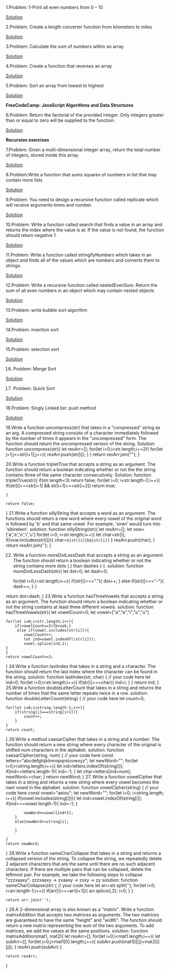 1.Problem: 1-Print all even numbers from 0 – 10


[Solution](https://github.com/Slmti-BH/js_challenges/blob/main/misc/printEvenNumbers.js)


2.Problem: Create a length converter function from kilometers to miles

[Solution](https://github.com/Slmti-BH/js_challenges/blob/main/misc/lengthConverter.js)


3.Problem: Calculate the sum of numbers within an array

[Solution](https://github.com/Slmti-BH/js_challenges/blob/main/misc/sumNoInArr.js)

4.Problem: Create a function that reverses an array

[Solution](https://github.com/Slmti-BH/js_challenges/blob/main/misc/reverseArr.js)

5.Problem: Sort an array from lowest to highest

[Solution](https://github.com/Slmti-BH/js_challenges/blob/main/misc/sortArr.js)

**FreeCodeCamp: JavaScript Algorithms and Data Structures**

6.Problem: Return the factorial of the provided integer. Only integers greater than or equal to zero will be supplied to the function.

[Solution](https://github.com/Slmti-BH/js_challenges/blob/main/misc/factorializeNumber.js)

**Recursion exercises**

7.Problem: Given a multi-dimensional integer array, return the total number of integers, stored inside this array. 

[Solution](https://github.com/Slmti-BH/js_challenges/blob/main/misc/arrTotalNoIntegers.js)

8.Problem:Write a function that sums squares of numbers in list that may contain more lists

[Solution](https://github.com/Slmti-BH/js_challenges/blob/main/misc/sumSquaresArr.js)

9.Problem: You need to design a recursive function called replicate which will receive arguments times and number.

[Solution](https://github.com/Slmti-BH/js_challenges/blob/main/misc/recursiveReplication.js)

10.Problem: Write a function called search that finds a value in an array and returns the index where the value is at. If the value is not found, the function should return negative 1.

[Solution](https://github.com/Slmti-BH/js_challenges/blob/main/misc/returnIndexOfNo.js)

11.Problem: Write a function called stringifyNumbers which takes in an object and finds all of the values which are numbers and converts them to strings.

[Solution](https://github.com/Slmti-BH/js_challenges/blob/main/misc/stringifyNumbersRecursion.js)

12.Problem: Write a recursive function called nestedEvenSum. Return the sum of all even numbers in an object which may contain nested objects

[Solution](https://github.com/Slmti-BH/js_challenges/blob/main/misc/nestedEvenSum.js)

13.Problem: write bubble sort algorithm

[Solution](https://github.com/Slmti-BH/js_challenges/blob/main/misc/bubbleSort.js)

14.Problem: insertion sort

[Solution](https://github.com/Slmti-BH/js_challenges/blob/main/misc/insertionSort.js)

15.Problem: selection sort

[Solution](https://github.com/Slmti-BH/js_challenges/blob/main/misc/selectionSort.js)

16. Problem: Merge Sort

[Solution](https://github.com/Slmti-BH/js_challenges/blob/main/misc/mergeSort.js)

17. Problem: Quick Sort

[Solution](https://github.com/Slmti-BH/js_challenges/blob/main/misc/quickSort.js)

18.Problem: Singly Linked list: push method

[Solution](https://github.com/Slmti-BH/js_challenges/blob/main/misc/singlyLikedListPush.js)

19.Write a function uncompress(str) that takes in a "compressed" string as an arg. A compressed string consists of a character immediately followed by the number of times it appears in the "uncompressed" form. The function should return the uncompressed version of the string.
Solution:
function uncompress(str){
    let resArr=[];
    for(let i=0;i<str.length;i+=2){
        for(let j=1;j<=str[i+1];j++){
            resArr.push(str[i]);
        }
    }
    return resArr.join("");
}

20.Write a function tripletTrue that accepts a string as an argument. The function should return a boolean indicating whether or not the the string contains three of the same character consecutively.
Solution:
function tripletTrue(str){
    if(str.length<3) return false;
    for(let i=0; i<str.length-2;i++){
        if(str[i]===str[i+1] && str[i+1]===str[i+2]) return true;
        
    } 
    
    return false;
}
21.Write a function sillyString that accepts a word as an argument. The functions should return a new word where every vowel of the original word is followed by 'b' and that same vowel. For example, 'siren' would turn into 'sibireben'.
solution:
function sillyString(str){
    let resArr=[];
    let vow=['a','e','o','i','u']
    for(let i=0; i<str.length;i++){
        let char=str[i];
        if(vow.includes(str[i])){
           char=`${str[i]}b${str[i]}`
        }
        resArr.push(char);
    }
    return resArr.join('');
}

22. Write a function moreDotLessDash that accepts a string as an argument. The function should return a boolean indicating whether or not the string contains more dots (.) than dashes (-).
solution: function moreDotLessDash(str){
    let dot=0;
    let dash=0;
    
    for(let i=0;i<str.length;i++){
        if(str[i]==="."){
            dot++;
        }
        else if(str[i]==="-"){
            dash++;
        }
    }
    
   return dot>dash;
}
23.Write a function hasThreeVowels that accepts a string as an argument. The function should return a boolean indicating whether or not the string contains at least three different vowels.
solution: 
function hasThreeVowels(str){
    let vowelCount=0;
    let vowel=["a","e","i","o","u"]
    
    for(let i=0;i<str.length;i++){
        if(vowelCount==3){break;}
         else if(vowel.includes(str[i])){
            vowelCount++;
            let ind=vowel.indexOf((str[i]));
            vowel.splice(ind,1);
    }
    }
    return vowelCount>=3;
}
24.Write a function lastIndex that takes in a string and a character. The function should return the last index where the character can be found in the string.
solution: function lastIndex(str, char) {
    // your code here
    let ind=0;
    for(let i=0;i<str.length;i++){
        if(str[i]===char){
            ind=i;
        }
    }
    return ind;
}
25.Write a function doubleLetterCount that takes in a string and returns the number of times that the same letter repeats twice in a row.
solution: function doubleLetterCount(string) {
    // your code here
    let count=0;
    
    for(let i=0;i<string.length-1;i++){
        if(string[i]===string[i+1]){
            count++;
        }
    }
    return count;
}
26.Write a method caesarCipher that takes in a string and a number. The function should return a new string where every character of the original is shifted num characters in the alphabet.
solution: function caesarCipher(string, num) {
    // your code here
    const letters="abcdefghijklmnopqrstuvwxyz";
    let newWord="";
    for(let i=0;i<string.length;i++){
        let ind=letters.indexOf(string[i]);
        if(ind==letters.length-1){
            ind=-1;
        }
        let char=letters[ind+num];
        newWord+=char;
    }
    return newWord;
}
27. Write a function vowelCipher that takes in a string and returns a new string where every vowel becomes the next vowel in the alphabet.
solution: function vowelCipher(string) {
    // your code here
    const vowel="aeiou";
    let newWord="";
    for(let i=0; i<string.length; i++){
        if(vowel.includes(string[i])){
            let ind=vowel.indexOf(string[i]);
            if(ind===vowel.length-1){
                ind=-1;
            }
            
            newWord+=vowel[ind+1];
        }
        else{newWord+=string[i];
            
        }
        
    }
    return newWord;
}
28.Write a function sameCharCollapse that takes in a string and returns a collapsed version of the string. To collapse the string, we repeatedly delete 2 adjacent characters that are the same until there are no such adjacent characters. If there are multiple pairs that can be collapsed, delete the leftmost pair. For example, we take the following steps to collapse "zzzxaaxy": zzzxaaxy -> zxaaxy -> zxxy -> zy
solution: function sameCharCollapse(str) {
    // your code here
    let arr=str.split('');
    for(let i=0; i<arr.length-1;i++){
        if(arr[i]===arr[i+1]){
            arr.splice(i,2);
            i=0;
        }
    }
    
    return arr.join('');
}
29.A 2-dimensional array is also known as a "matrix". Write a function matrixAddition that accepts two matrices as arguments. The two matrices are guaranteed to have the same "height" and "width". The function should return a new matrix representing the sum of the two arguments. To add matrices, we add the values at the same positions.
solution: function matrixAddition(mat1, mat2){
    let resArr=[];
    for(let i=0;i<mat1.length;i++){
        let subArr=[];
        for(let j=0;j<mat1[0].length;j++){
            subArr.push(mat1[i][j]+mat2[i][j]);
        }
        resArr.push(subArr)
    }
        
    
    return resArr;
}
